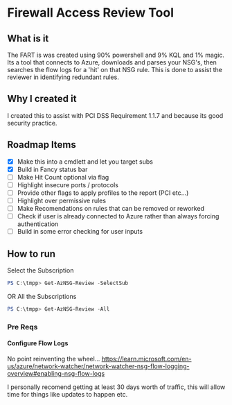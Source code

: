 # Firewall Access Review Tool
## What is it
The FART is was created using 90% powershell and 9% KQL and 1% magic. Its a tool that connects to Azure, downloads and parses your NSG's, then searches the flow logs for a 'hit' on that NSG rule. This is done to assist the reviewer in identifying redundant rules. 
## Why I created it
I created this to assist with PCI DSS Requirement 1.1.7 and because its good security practice.
## Roadmap Items
- [X] Make this into a cmdlett and let you target subs
- [X] Build in Fancy status bar
- [ ] Make Hit Count optional via flag
- [ ] Highlight insecure ports / protocols
- [ ] Provide other flags to apply profiles to the report (PCI etc...) 
- [ ] Highlight over permissive rules
- [ ] Make Recomendations on rules that can be removed or reworked 
- [ ] Check if user is already connected to Azure rather than always forcing authentication
- [ ] Build in some error checking for user inputs 
## How to run
Select the Subscription
```powershell
PS C:\tmpp> Get-AzNSG-Review -SelectSub
```
OR
All the Subscriptions
```powershell
PS C:\tmpp> Get-AzNSG-Review -All
```
### Pre Reqs
#### Configure Flow Logs
No point reinventing the wheel...
https://learn.microsoft.com/en-us/azure/network-watcher/network-watcher-nsg-flow-logging-overview#enabling-nsg-flow-logs

I personally recomend getting at least 30 days worth of traffic, this will allow time for things like updates to happen etc.
